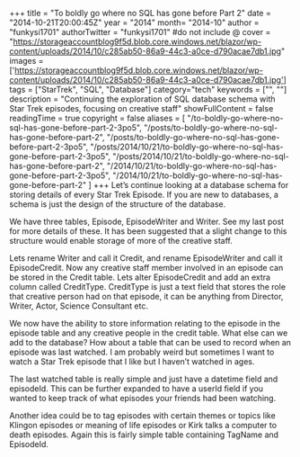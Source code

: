 +++
title = "To boldly go where no SQL has gone before Part 2"
date = "2014-10-21T20:00:45Z"
year = "2014"
month= "2014-10"
author = "funkysi1701"
authorTwitter = "funkysi1701" #do not include @
cover = "https://storageaccountblog9f5d.blob.core.windows.net/blazor/wp-content/uploads/2014/10/c285ab50-86a9-44c3-a0ce-d790acae7db1.jpg"
images = ['https://storageaccountblog9f5d.blob.core.windows.net/blazor/wp-content/uploads/2014/10/c285ab50-86a9-44c3-a0ce-d790acae7db1.jpg']
tags = ["StarTrek", "SQL", "Database"]
category="tech"
keywords = ["", ""]
description = "Continuing the exploration of SQL database schema with Star Trek episodes, focusing on creative staff"
showFullContent = false
readingTime = true
copyright = false
aliases = [
    "/to-boldly-go-where-no-sql-has-gone-before-part-2-3po5",
    "/posts/to-boldly-go-where-no-sql-has-gone-before-part-2",
    "/posts/to-boldly-go-where-no-sql-has-gone-before-part-2-3po5",
    "/posts/2014/10/21/to-boldly-go-where-no-sql-has-gone-before-part-2-3po5",
    "/posts/2014/10/21/to-boldly-go-where-no-sql-has-gone-before-part-2",
    "/2014/10/21/to-boldly-go-where-no-sql-has-gone-before-part-2-3po5",
    "/2014/10/21/to-boldly-go-where-no-sql-has-gone-before-part-2"
]
+++
Let’s continue looking at a database schema for storing details of every Star Trek Episode. If you are new to databases, a schema is just the design of the structure of the database.

We have three tables, Episode, EpisodeWriter and Writer. See my last post for more details of these. It has been suggested that a slight change to this structure would enable storage of more of the creative staff.

Lets rename Writer and call it Credit, and rename EpisodeWriter and call it EpisodeCredit. Now any creative staff member involved in an episode can be stored in the Credit table. Lets alter EpisodeCredit and add an extra column called CreditType. CreditType is just a text field that stores the role that creative person had on that episode, it can be anything from Director, Writer, Actor, Science Consultant etc.

We now have the ability to store information relating to the episode in the episode table and any creative people in the credit table. What else can we add to the database? How about a table that can be used to record when an episode was last watched. I am probably weird but sometimes I want to watch a Star Trek episode that I like but I haven’t watched in ages.

The last watched table is really simple and just have a datetime field and episodeId. This can be further expanded to have a userId field if you wanted to keep track of what episodes your friends had been watching.

Another idea could be to tag episodes with certain themes or topics like Klingon episodes or meaning of life episodes or Kirk talks a computer to death episodes. Again this is fairly simple table containing TagName and EpisodeId.